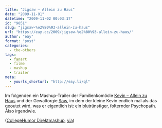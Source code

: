 ```yaml
---
title: "Jigsaw – Allein zu Haus"
date: "2009-11-01"
datetime: "2009-11-02 00:03:17"
id: "9851"
slug: "jigsaw-%e2%80%93-allein-zu-haus"
url: "https://eay.cc/2009/jigsaw-%e2%80%93-allein-zu-haus/"
author: "eay"
format: "post"
categories:
  - the-others
tags:
  - fanart
  - filme
  - mashup
  - trailer
meta:
  - yourls_shorturl: "http://eay.li/ql"
---
```


Im folgenden ein Mashup-Trailer der Familienkomödie [Kevin – Allein zu Haus](http://www.amazon.de/exec/obidos/ASIN/B00004W482/eayznet-21) und der Gewaltorgie [Saw](http://www.amazon.de/exec/obidos/ASIN/B002NJ9ASY/eayznet-21), im dem der kleine Kevin endlich mal als das geoutet wird, was er eigentlich ist: ein blutrünstiger, folternder Psychopath. Also irgendwie.

 ([CollegeHumor Direktmashup](http://www.collegehumor.com/video:1923496), [via](http://www.fuenf-filmfreunde.de/2009/10/31/sawhome-alone-mashup-trailer/))
